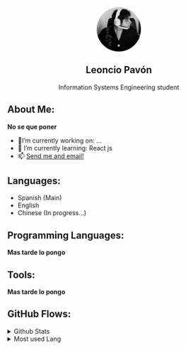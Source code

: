 <p align="center">
 <img width="100px" src="img/LeoncioPavon.png" align="center"/>
 <h2 align="center">Leoncio Pavón </h2>
 <p align="center">Information Systems Engineering student</p> 
 

## About Me:
**No se que poner** 
- 🔭I’m currently working on: ...
- 🌱 I’m currently learning: React js
- 📫 <a href="mailto:leonciox5000@gmail.com">Send me and email!</a>


## Languages:
- Spanish (Main)
- English 
- Chinese (In progress...) 

## Programming Languages:
**Mas tarde lo pongo** 

## Tools:
**Mas tarde lo pongo** 

##  GitHub Flows: 

<details>
<summary>Github Stats</summary>
<br>

![Anurag's GitHub stats](https://github-readme-stats.vercel.app/api?username=LeoncioPavon&show_icons=true&theme=tokyonight)

<br>

![](http://github-profile-summary-cards.vercel.app/api/cards/profile-details?username=LeoncioPavon&theme=dracula)

</details>

<details>
<summary>Most used Lang</summary>
<br>

![Top Langs](https://github-readme-stats.vercel.app/api/top-langs/?username=LeoncioPavon&layout=donut&theme=radical)

</details>
